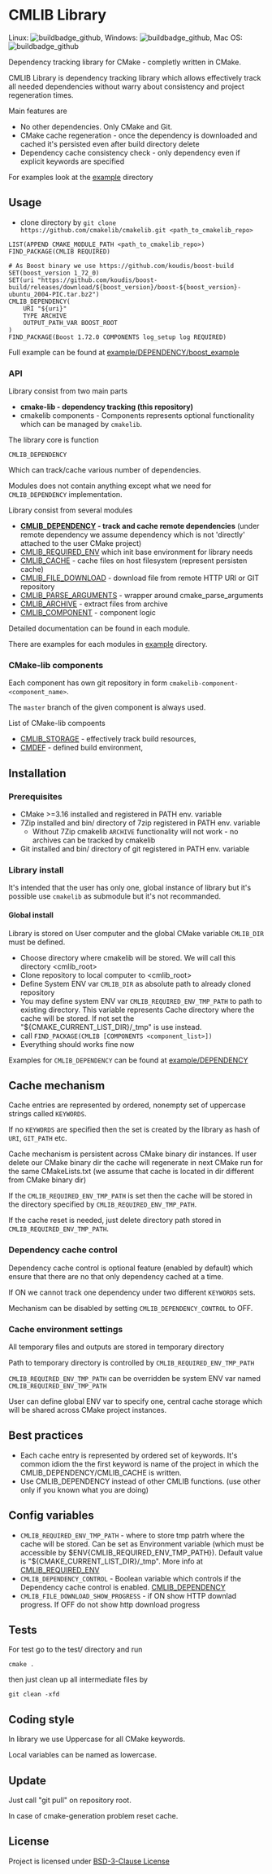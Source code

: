 
# CMLIB Library

Linux: ![buildbadge_github], Windows: ![buildbadge_github], Mac OS: ![buildbadge_github]

Dependency tracking library for CMake - completly written in CMake.

CMLIB Library is dependency tracking library which allows
effectively track all needed dependencies
without warry about consistency and project regeneration times.

Main features are

- No other dependencies. Only CMake and Git.
- CMake cache regeneration - once the dependency is downloaded and cached it's persisted
  even after build directory delete
- Dependency cache consistency check - only dependency even if explicit keywords are specified

For examples look at the [example] directory

## Usage

- clone directory by `git clone https://github.com/cmakelib/cmakelib.git <path_to_cmakelib_repo>`

```
LIST(APPEND CMAKE_MODULE_PATH <path_to_cmakelib_repo>)
FIND_PACKAGE(CMLIB REQUIRED)

# As Boost binary we use https://github.com/koudis/boost-build
SET(boost_version 1_72_0)
SET(uri "https://github.com/koudis/boost-build/releases/download/${boost_version}/boost-${boost_version}-ubuntu_2004-PIC.tar.bz2")
CMLIB_DEPENDENCY(
	URI "${uri}"
	TYPE ARCHIVE
	OUTPUT_PATH_VAR BOOST_ROOT
)
FIND_PACKAGE(Boost 1.72.0 COMPONENTS log_setup log REQUIRED)
```

Full example can be found at [example/DEPENDENCY/boost_example]

### API

Library consist from two main parts

- **cmake-lib - dependency tracking (this repository)**
- cmakelib components - Components represents optional functionality which can be
managed by `cmakelib`.

The library core is function

	CMLIB_DEPENDENCY

Which can track/cache various number of dependencies.

Modules does not contain anything except what we need for `CMLIB_DEPENDENCY` implementation.

Library consist from several modules

- **[CMLIB_DEPENDENCY] - track and cache remote dependencies** (under remote dependency we assume dependency
which is not 'directly' attached to the user CMake project)
- [CMLIB_REQUIRED_ENV] which init base environment for library needs
- [CMLIB_CACHE] - cache files on host filesystem (represent persisten cache)
- [CMLIB_FILE_DOWNLOAD] - download file from remote HTTP URl or GIT repository
- [CMLIB_PARSE_ARGUMENTS] - wrapper around cmake_parse_arguments
- [CMLIB_ARCHIVE] - extract files from archive
- [CMLIB_COMPONENT] - component logic

Detailed documentation can be found in each module.

There are examples for each modules in [example] directory.

### CMake-lib components

Each component has own git repository in form `cmakelib-component-<component_name>`.

The `master` branch of the given component is always used.

List of CMake-lib compoents

- [CMLIB_STORAGE] - effectively track build resources,
- [CMDEF] - defined build environment, 

## Installation

### Prerequisites

- CMake >=3.16 installed and registered in PATH env. variable
- 7Zip installed and bin/ directory of 7zip registered in PATH env. variable
    - Without 7Zip cmakelib `ARCHIVE` functionality will not work - no archives can be tracked
	by cmakelib
- Git installed and bin/ directory of git registered in PATH env. variable

### Library install

It's intended that the user has only one, global instance of library but it's possible use `cmakelib`
as submodule but it's not recommanded.

#### Global install

Library is stored on User computer and the global CMake variable `CMLIB_DIR`
must be defined.

- Choose directory where cmakelib will be stored. We will call this directory
<cmlib_root>
- Clone repository to local computer to <cmlib_root>
- Define System ENV var `CMLIB_DIR` as absolute path to already cloned repository
- You may define system ENV var `CMLIB_REQUIRED_ENV_TMP_PATH` to path to existing directory. This variable represents
Cache directory where the cache will be stored. If not set the "${CMAKE_CURRENT_LIST_DIR}/_tmp" is use instead.
- call `FIND_PACKAGE(CMLIB [COMPONENTS <component_list>])`
- Everything should works fine now

Examples for `CMLIB_DEPENDENCY` can be found at [example/DEPENDENCY]

## Cache mechanism

Cache entries are represented by ordered, nonempty set of uppercase strings called `KEYWORDS`.

If no `KEYWORDS` are specified then the set is created by the library as hash of `URI`, `GIT_PATH` etc.

Cache mechanism is persistent across CMake binary dir instances.
If user delete our CMake binary dir the cache will regenerate
in next CMake run for the same CMakeLists.txt
(we assume that cache is located in dir different from CMake binary dir)

If the `CMLIB_REQUIRED_ENV_TMP_PATH` is set then the cache will be stored
in the directory specified by `CMLIB_REQUIRED_ENV_TMP_PATH`.

If the cache reset is needed, just delete directory path stored
in `CMLIB_REQUIRED_ENV_TMP_PATH`.

### Dependency cache control

Dependency cache control is optional feature (enabled by default) which ensure that
there are no that only dependency cached at a time.

If ON we cannot track one dependency under two different `KEYWORDS` sets.

Mechanism can be disabled by setting `CMLIB_DEPENDENCY_CONTROL` to OFF.

### Cache environment settings

All temporary files and outputs are stored in temporary directory

Path to temporary directory is controlled by `CMLIB_REQUIRED_ENV_TMP_PATH`

`CMLIB_REQUIRED_ENV_TMP_PATH` can be overridden be system ENV var named
`CMLIB_REQUIRED_ENV_TMP_PATH`

User can define global ENV var to specify one, central cache storage which will be
shared across CMake project instances.

## Best practices

- Each cache entry is represented by ordered set of keywords.
It's common idiom the the first keyword is name of the project in which
the CMLIB_DEPENDENCY/CMLIB_CACHE is written.
- Use CMLIB_DEPENDENCY instead of other CMLIB functions. (use other only if you known what
you are doing)

## Config variables

- `CMLIB_REQUIRED_ENV_TMP_PATH` - where to store tmp patrh where the cache will be stored.
  Can be set as Environment variable (which must be accessible by $ENV{CMLIB_REQUIRED_ENV_TMP_PATH}).
  Default value is "${CMAKE_CURRENT_LIST_DIR}/_tmp". More info at [CMLIB_REQUIRED_ENV]
- `CMLIB_DEPENDENCY_CONTROL` - Boolean variable which controls if the Dependency cache control is enabled.
  [CMLIB_DEPENDENCY]
- `CMLIB_FILE_DOWNLOAD_SHOW_PROGRESS` - if ON show HTTP downlad progress.
  If OFF do not show http download progress

## Tests

For test go to the test/ directory and run

	cmake .

then just clean up all intermediate files by

    git clean -xfd

## Coding style

In library we use Uppercase for all CMake keywords.

Local variables can be named as lowercase.

## Update

Just call "git pull" on repository root.

In case of cmake-generation problem reset cache.

## License

Project is licensed under [BSD-3-Clause License](LICENSE)



[CMLIB_REQUIRED_ENV]:    ./system_modules/CMLIB_REQUIRED_ENV.cmake
[CMLIB_CACHE]:           ./system_modules/CMLIB_CACHE.cmake
[CMLIB_FILE_DOWNLOAD]:   ./system_modules/CMLIB_FILE_DOWNLOAD.cmake
[CMLIB_PARSE_ARGUMENTS]: ./system_modules/CMLIB_PARSE_ARGUMENTS.cmake
[CMLIB_ARCHIVE]:         ./system_modules/CMLIB_ARCHIVE.cmake
[CMLIB_DEPENDENCY]:      ./system_modules/CMLIB_DEPENDENCY.cmake
[CMLIB_COMPONENT]:       ./system_modules/CMLIB_COMPONENT.cmake
[CMLIB_STORAGE]:         https://github.com/cmakelib/cmakelib-component-storage
[CMDEF]:                 https://github.com/cmakelib/cmakelib-component-basedef
[example]:               ./example/
[example/DEPENDENCY]:    ./example/DEPENDENCY
[buildbadge_github]:     https://github.com/cmakelib/cmakelib/workflows/Tests/badge.svg
[example/DEPENDENCY/boost_example]: ./example/DEPENDENCY/boost_example/
